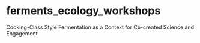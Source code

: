 # ferments_ecology_workshops
Cooking-Class Style Fermentation as a Context for Co-created Science and Engagement
